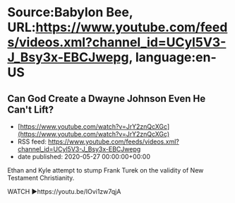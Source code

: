 # Source:Babylon Bee, URL:https://www.youtube.com/feeds/videos.xml?channel_id=UCyl5V3-J_Bsy3x-EBCJwepg, language:en-US

## Can God Create a Dwayne Johnson Even He Can't Lift?
 - [https://www.youtube.com/watch?v=JrY2znQcXGc](https://www.youtube.com/watch?v=JrY2znQcXGc)
 - RSS feed: https://www.youtube.com/feeds/videos.xml?channel_id=UCyl5V3-J_Bsy3x-EBCJwepg
 - date published: 2020-05-27 00:00:00+00:00

Ethan and Kyle attempt to stump Frank Turek on the validity of New Testament Christianity. 


WATCH ▶️https://youtu.be/IOvi1zw7qjA

